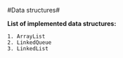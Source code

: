 #Data structures#

**List of implemented data structures:**

    1. ArrayList
    2. LinkedQueue
    3. LinkedList